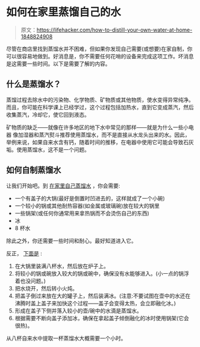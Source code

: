 # 如何在家里蒸馏自己的水

> 原文：<https://lifehacker.com/how-to-distill-your-own-water-at-home-1848824908>

尽管在商店里找到蒸馏水并不困难，但如果你发现自己需要(或想要)在家自制，你可以很容易地做到。好消息是，你不需要任何花哨的设备来完成这项工作。坏消息是这需要一些时间。以下是需要了解的内容。



## 什么是蒸馏水？

蒸馏过程去除水中的污染物、化学物质、矿物质或其他物质，使水变得异常纯净。而且，你可能在科学课上已经学过，这个过程包括加热水，直到它变成蒸汽，然后收集蒸汽，冷却它，使它回到液态。

矿物质的缺乏——就像在许多地区的地下水中常见的那样——就是为什么一些小电器 像加湿器和蒸汽熨斗推荐使用蒸馏水，而不是直接从水龙头出来的水。因此，举例来说，如果自来水含有钙，随着时间的推移，在电器中使用它可能会导致石灰垢。使用蒸馏水，这不是一个问题。

## 如何自制蒸馏水

让我们开始吧。到 [在家里自己蒸馏水](https://www.cnet.com/home/kitchen-and-household/make-your-own-distilled-water-in-5-easy-steps/) ，你会需要:

*   一个有盖子的大锅(最好是倒置时凹进去的，这样就成了一个小碗)
*   一个较小的锅或其他耐热容器(如金属或玻璃碗)放在较大的锅里
*   一些锅架(或任何你通常用来拿热锅而不会烫伤自己的东西)
*   冰
*   8 杯水

除此之外，你还需要一些时间和耐心。最好知道进入它。

反正， [下面是](https://www.thespruceeats.com/how-to-distill-water-at-home-5095789) :

1.  在大锅里装满八杯水，然后放在炉子上。
2.  将较小的锅或碗放入较大的锅或碗中，确保没有水能够进入。(小一点的锅浮着也没问题。)
3.  把水烧开，然后转小火炖。
4.  把盖子倒过来放在大的罐子上，然后装满冰。(注意:不要试图在壶中的水还在沸腾时盖上盖子来加快这个过程——盖子会变得太热，会立即融化冰。)
5.  形成在盖子下侧并落入较小的壶/碗中的水滴是蒸馏水。
6.  根据需要不断向盖子添加冰，确保在拿起盖子倾倒融化的冰时使用锅架(它会很热)。

从八杯自来水中提取一杯蒸馏水大概需要一个小时。